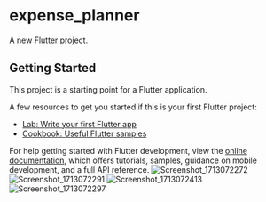 # expense_planner

A new Flutter project.

## Getting Started

This project is a starting point for a Flutter application.

A few resources to get you started if this is your first Flutter project:

- [Lab: Write your first Flutter app](https://docs.flutter.dev/get-started/codelab)
- [Cookbook: Useful Flutter samples](https://docs.flutter.dev/cookbook)

For help getting started with Flutter development, view the
[online documentation](https://docs.flutter.dev/), which offers tutorials,
samples, guidance on mobile development, and a full API reference.
![Screenshot_1713072272](https://github.com/Smohana-Priya/expense_planner_app/assets/100066754/dc4f303e-28ad-4a36-8ff9-3a9adca3a1ff)
![Screenshot_1713072291](https://github.com/Smohana-Priya/expense_planner_app/assets/100066754/f21d7584-d032-4f4f-92af-e69fe44886c2)
![Screenshot_1713072413](https://github.com/Smohana-Priya/expense_planner_app/assets/100066754/ab6a5b71-6f60-461c-b624-24cf38227aba)
![Screenshot_1713072297](https://github.com/Smohana-Priya/expense_planner_app/assets/100066754/213d278d-ecea-4a50-9ef2-939326456640)
